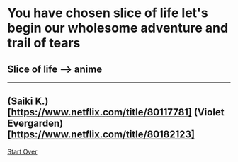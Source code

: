 # You have chosen slice of life let's begin our wholesome adventure and trail of tears
## Slice of life --> anime
---
(Saiki K.)[https://www.netflix.com/title/80117781] 
(Violet Evergarden)[https://www.netflix.com/title/80182123]
---
[Start Over](../README.md)